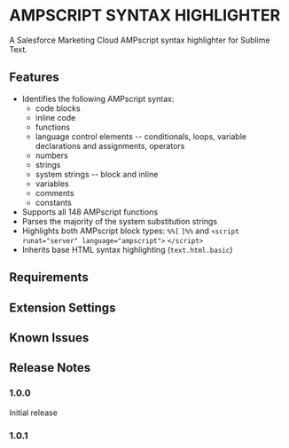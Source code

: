 # AMPSCRIPT SYNTAX HIGHLIGHTER

A Salesforce Marketing Cloud AMPscript syntax highlighter for Sublime Text.

## Features

- Identifies the following AMPscript syntax:
    - code blocks
    - inline code
    - functions
    - language control elements -- conditionals, loops, variable declarations and assignments, operators
    - numbers
    - strings
    - system strings -- block and inline
    - variables
    - comments
    - constants
- Supports all 148 AMPscript functions
- Parses the majority of the system substitution strings
- Highlights both AMPscript block types: `%%[` `]%%` and `<script runat="server" language="ampscript">` `</script>`
- Inherits base HTML syntax highlighting (`text.html.basic`)

## Requirements

## Extension Settings

## Known Issues

## Release Notes

### 1.0.0

Initial release

### 1.0.1